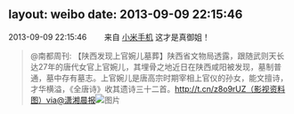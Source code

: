 layout: weibo
date: 2013-09-09 22:15:46
---
<meta name="referrer" content="no-referrer" />

2013-09-09 22:15:46  &nbsp;&nbsp;&nbsp;&nbsp;&nbsp;&nbsp; 来自 <a href="http://app.weibo.com/t/feed/22zMnn" rel="nofollow">小米手机</a>
这才是真御姐！
>  @南都周刊: 【陕西发现上官婉儿墓葬】陕西省文物局透露，跟随武则天长达27年的唐代女官上官婉儿，其埋骨之地近日在陕西咸阳被发现，墓制普通，墓中存有墓志。上官婉儿是唐高宗时期宰相上官仪的孙女，能文擅诗，才华横溢，《全唐诗》收其遗诗三十二首。http://t.cn/z8o9rUZ（影视资料图）via@潇湘晨报 ​​​
>  ![图片](https://ww4.sinaimg.cn/large/61d7cd94jw1e8gls1v3dwj20dw099mxt.jpg)

